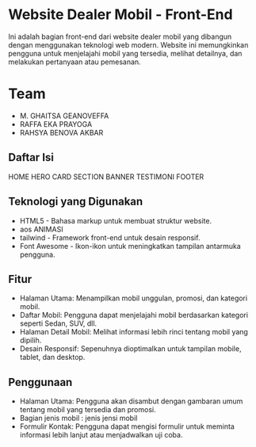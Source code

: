 # Website Dealer Mobil - Front-End

Ini adalah bagian front-end dari website dealer mobil yang dibangun dengan menggunakan teknologi web modern. Website ini memungkinkan pengguna untuk menjelajahi mobil yang tersedia, melihat detailnya, dan melakukan pertanyaan atau pemesanan.

# Team
- M. GHAITSA GEANOVEFFA
- RAFFA EKA PRAYOGA
- RAHSYA BENOVA AKBAR


## Daftar Isi
HOME
HERO
CARD SECTION
BANNER
TESTIMONI
FOOTER

## Teknologi yang Digunakan

- HTML5 - Bahasa markup untuk membuat struktur website.
- aos ANIMASI
- tailwind - Framework front-end untuk desain responsif.
- Font Awesome - Ikon-ikon untuk meningkatkan tampilan antarmuka pengguna.

## Fitur

- Halaman Utama: Menampilkan mobil unggulan, promosi, dan kategori mobil.
- Daftar Mobil: Pengguna dapat menjelajahi mobil berdasarkan kategori seperti Sedan, SUV, dll.
- Halaman Detail Mobil: Melihat informasi lebih rinci tentang mobil yang dipilih.
- Desain Responsif: Sepenuhnya dioptimalkan untuk tampilan mobile, tablet, dan desktop.
  




## Penggunaan

- Halaman Utama: Pengguna akan disambut dengan gambaran umum tentang mobil yang tersedia dan promosi.
- Bagian jenis mobil : jenis jensi mobil
- Formulir Kontak: Pengguna dapat mengisi formulir untuk meminta informasi lebih lanjut atau menjadwalkan uji coba.



